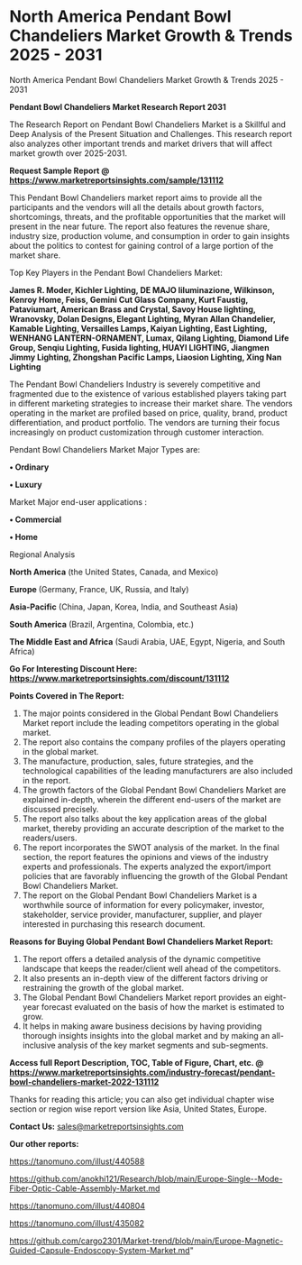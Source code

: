 # North America Pendant Bowl Chandeliers Market Growth & Trends 2025 - 2031
North America Pendant Bowl Chandeliers Market Growth & Trends 2025 - 2031

<strong>Pendant Bowl Chandeliers Market Research Report 2031</strong>

The Research Report on Pendant Bowl Chandeliers Market is a Skillful and Deep Analysis of the Present Situation and Challenges. This research report also analyzes other important trends and market drivers that will affect market growth over 2025-2031.

<strong>Request Sample Report @ <a href=https://www.marketreportsinsights.com/sample/131112>https://www.marketreportsinsights.com/sample/131112</a></strong>

This Pendant Bowl Chandeliers market report aims to provide all the participants and the vendors will all the details about growth factors, shortcomings, threats, and the profitable opportunities that the market will present in the near future. The report also features the revenue share, industry size, production volume, and consumption in order to gain insights about the politics to contest for gaining control of a large portion of the market share.

Top Key Players in the Pendant Bowl Chandeliers Market:

<strong>James R. Moder, Kichler Lighting, DE MAJO Iiluminazione, Wilkinson, Kenroy Home, Feiss, Gemini Cut Glass Company, Kurt Faustig, Pataviumart, American Brass and Crystal, Savoy House lighting, Wranovsky, Dolan Designs, Elegant Lighting, Myran Allan Chandelier, Kamable Lighting, Versailles Lamps, Kaiyan Lighting, East Lighting, WENHANG LANTERN-ORNAMENT, Lumax, Qilang Lighting, Diamond Life Group, Senqiu Lighting, Fusida lighting, HUAYI LIGHTING, Jiangmen Jimmy Lighting, Zhongshan Pacific Lamps, Liaosion Lighting, Xing Nan Lighting</strong>

The Pendant Bowl Chandeliers Industry is severely competitive and fragmented due to the existence of various established players taking part in different marketing strategies to increase their market share. The vendors operating in the market are profiled based on price, quality, brand, product differentiation, and product portfolio. The vendors are turning their focus increasingly on product customization through customer interaction.

Pendant Bowl Chandeliers Market Major Types are:

<strong>• Ordinary

• Luxury</strong>

Market Major end-user applications :

<strong>• Commercial

• Home</strong>

Regional Analysis

</u><strong><b>North America</b></strong> (the United States, Canada, and Mexico)

<strong><b>Europe </b></strong>(Germany, France, UK, Russia, and Italy)

<strong><b>Asia-Pacific</b></strong> (China, Japan, Korea, India, and Southeast Asia)

<strong><b>South America</b></strong> (Brazil, Argentina, Colombia, etc.)

<strong><b>The Middle East and Africa</b></strong> (Saudi Arabia, UAE, Egypt, Nigeria, and South Africa)

<strong>Go For Interesting Discount Here: <a href=https://www.marketreportsinsights.com/discount/131112>https://www.marketreportsinsights.com/discount/131112</a></strong>

<strong>Points Covered in The Report:</strong>
<ol>
  <li>The major points considered in the Global Pendant Bowl Chandeliers Market report include the leading competitors operating in the global market.</li>
  <li>The report also contains the company profiles of the players operating in the global market.</li>
  <li>The manufacture, production, sales, future strategies, and the technological capabilities of the leading manufacturers are also included in the report.</li>
  <li>The growth factors of the Global Pendant Bowl Chandeliers Market are explained in-depth, wherein the different end-users of the market are discussed precisely.</li>
  <li>The report also talks about the key application areas of the global market, thereby providing an accurate description of the market to the readers/users.</li>
  <li>The report incorporates the SWOT analysis of the market. In the final section, the report features the opinions and views of the industry experts and professionals. The experts analyzed the export/import policies that are favorably influencing the growth of the Global Pendant Bowl Chandeliers Market.</li>
  <li>The report on the Global Pendant Bowl Chandeliers Market is a worthwhile source of information for every policymaker, investor, stakeholder, service provider, manufacturer, supplier, and player interested in purchasing this research document.</li>
</ol>
<strong>Reasons for Buying Global Pendant Bowl Chandeliers Market Report:</strong>

<ol>
  <li>The report offers a detailed analysis of the dynamic competitive landscape that keeps the reader/client well ahead of the competitors.</li>
  <li>It also presents an in-depth view of the different factors driving or restraining the growth of the global market.</li>
  <li>The Global Pendant Bowl Chandeliers Market report provides an eight-year forecast evaluated on the basis of how the market is estimated to grow.</li>
  <li>It helps in making aware business decisions by having providing thorough insights insights into the global market and by making an all-inclusive analysis of the key market segments and sub-segments.</li>
</ol>
<strong>Access full Report Description, TOC, Table of Figure, Chart, etc. @ <a href=https://www.marketreportsinsights.com/industry-forecast/pendant-bowl-chandeliers-market-2022-131112>https://www.marketreportsinsights.com/industry-forecast/pendant-bowl-chandeliers-market-2022-131112</a></strong>


Thanks for reading this article; you can also get individual chapter wise section or region wise report version like Asia, United States, Europe.

<strong>Contact Us:</strong>
sales@marketreportsinsights.com

<strong>Our other reports:</strong>

<a href=https://tanomuno.com/illust/440588>https://tanomuno.com/illust/440588</a>

<a href=https://github.com/anokhi121/Research/blob/main/Europe-Single--Mode-Fiber-Optic-Cable-Assembly-Market.md>https://github.com/anokhi121/Research/blob/main/Europe-Single--Mode-Fiber-Optic-Cable-Assembly-Market.md</a>

<a href=https://tanomuno.com/illust/440804>https://tanomuno.com/illust/440804</a>

<a href=https://tanomuno.com/illust/435082>https://tanomuno.com/illust/435082</a>

<a href=https://github.com/cargo2301/Market-trend/blob/main/Europe-Magnetic-Guided-Capsule-Endoscopy-System-Market.md>https://github.com/cargo2301/Market-trend/blob/main/Europe-Magnetic-Guided-Capsule-Endoscopy-System-Market.md</a>"
